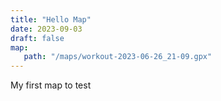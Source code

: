 ```yaml
---
title: "Hello Map"
date: 2023-09-03
draft: false
map:
   path: "/maps/workout-2023-06-26_21-09.gpx"
---
```


My first map to test
